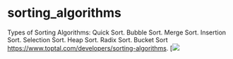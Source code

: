 # sorting_algorithms
Types of Sorting Algorithms:
Quick Sort.
Bubble Sort.
Merge Sort.
Insertion Sort.
Selection Sort.
Heap Sort.
Radix Sort.
Bucket Sort
https://www.toptal.com/developers/sorting-algorithms.
[![](https://www.google.com/url?sa=i&url=https%3A%2F%2Flamfo-unb.github.io%2F2019%2F04%2F21%2FSorting-algorithms%2F&psig=AOvVaw39Jerus7rTA09hX00wJvrp&ust=1644998836601000&source=images&cd=vfe&ved=0CAsQjRxqFwoTCKDS8q2ggfYCFQAAAAAdAAAAABAN)
